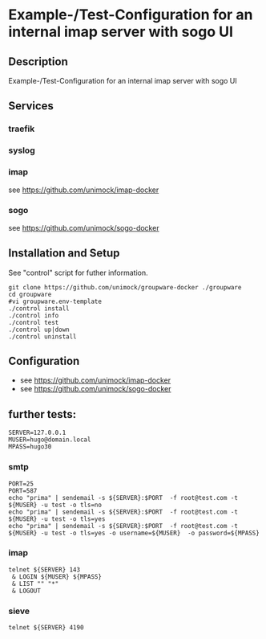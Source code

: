 # Example-/Test-Configuration for an internal imap server with sogo UI 

## Description

Example-/Test-Configuration for an internal imap server with sogo UI 

## Services

### traefik

### syslog

### imap

see https://github.com/unimock/imap-docker

### sogo

see https://github.com/unimock/sogo-docker

## Installation and Setup

See "control" script for futher information.

```
git clone https://github.com/unimock/groupware-docker ./groupware
cd groupware
#vi groupware.env-template
./control install
./control info
./control test
./control up|down
./control uninstall
```

## Configuration

* see https://github.com/unimock/imap-docker
* see https://github.com/unimock/sogo-docker

## further tests:
```
SERVER=127.0.0.1
MUSER=hugo@domain.local
MPASS=hugo30
```

### smtp
```
PORT=25
PORT=587
echo "prima" | sendemail -s ${SERVER}:$PORT  -f root@test.com -t ${MUSER} -u test -o tls=no
echo "prima" | sendemail -s ${SERVER}:$PORT  -f root@test.com -t ${MUSER} -u test -o tls=yes
echo "prima" | sendemail -s ${SERVER}:$PORT  -f root@test.com -t ${MUSER} -u test -o tls=yes -o username=${MUSER}  -o password=${MPASS}
```

###  imap
```
telnet ${SERVER} 143
 & LOGIN ${MUSER} ${MPASS}
 & LIST "" "*"
 & LOGOUT
```

### sieve
```
telnet ${SERVER} 4190
```


